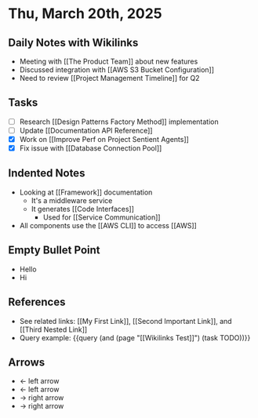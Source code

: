 # Thu, March 20th, 2025

## Daily Notes with Wikilinks

- Meeting with [[The Product Team]] about new features
- Discussed integration with [[AWS S3 Bucket Configuration]] 
- Need to review [[Project Management Timeline]] for Q2

## Tasks
- [ ] Research [[Design Patterns Factory Method]] implementation
- [ ] Update [[Documentation API Reference]]
- [x] Work on [[Improve Perf on Project Sentient Agents]]
- [x] Fix issue with [[Database Connection Pool]]

## Indented Notes
- Looking at [[Framework]] documentation
	- It's a middleware service
	- It generates [[Code Interfaces]]
		- Used for [[Service Communication]]
- All components use the [[AWS CLI]] to access [[AWS]]

## Empty Bullet Point
- Hello
- Hi

## References
- See related links: [[My First Link]], [[Second Important Link]], and [[Third Nested Link]]
- Query example: {{query (and (page "[[Wikilinks Test]]") (task TODO))}} 

## Arrows

- ← left arrow
- ← left arrow
- → right arrow
- → right arrow

